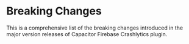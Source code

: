 # Breaking Changes

This is a comprehensive list of the breaking changes introduced in the major version releases of Capacitor Firebase Crashlytics plugin.
